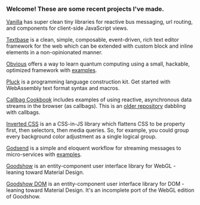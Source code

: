 ### Welcome! These are some recent projects I've made.

[Vanilla](https://github.com/simplygreatwork/vanilla) has super clean tiny libraries for reactive bus messaging, url routing, and components for client-side JavaScript views.

[Textbase](https://github.com/simplygreatwork/textbase) is a clean, simple, composable, event-driven, rich text editor framework for the web which can be extended with custom block and inline elements in a non-opinionated manner.

[Obvious](https://github.com/simplygreatwork/obvious) offers a way to learn quantum computing using a small, hackable, optimized framework with [examples](https://github.com/simplygreatwork/obvious/tree/master/examples).

[Pluck](https://github.com/simplygreatwork/pluck) is a programming language construction kit. Get started with WebAssembly text format syntax and macros.

[Callbag Cookbook](https://github.com/simplygreatwork/callbag-cookbook) includes examples of using reactive, asynchronous data streams in the browser (as callbags). This is an [older repository](https://github.com/simplygreatwork/streaming) dabbling with callbags.

[Inverted CSS](https://github.com/simplygreatwork/inverted-css) is an a CSS-in-JS library which flattens CSS to be property first, then selectors, then media queries. So, for example, you could group every background color adjustment as a single logical group.

[Godsend](https://github.com/simplygreatwork/godsend) is a simple and eloquent workflow for streaming messages to micro-services with [examples](https://github.com/simplygreatwork/godsend-examples/tree/master/examples).

[Goodshow](https://github.com/simplygreatwork/goodshow) is an entity-component user interface library for WebGL - leaning toward Material Design.

[Goodshow DOM](https://github.com/simplygreatwork/goodshow-dom) is an entity-component user interface library for DOM - leaning toward Material Design. It's an incomplete port of the WebGL edition of Goodshow.

<!--
**simplygreatwork/simplygreatwork** is a ✨ _special_ ✨ repository because its `README.md` (this file) appears on your GitHub profile.

Here are some ideas to get you started:

👋
- 🔭 I’m currently working on ...
- 🌱 I’m currently learning ...
- 👯 I’m looking to collaborate on ...
- 🤔 I’m looking for help with ...
- 💬 Ask me about ...
- 📫 How to reach me: ...
- 😄 Pronouns: ...
- ⚡ Fun fact: ...
-->
